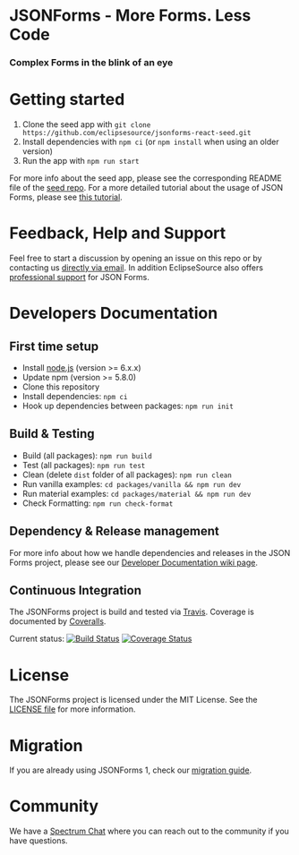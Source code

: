 # JSONForms - More Forms. Less Code
### Complex Forms in the blink of an eye

# Getting started
1. Clone the seed app with `git clone https://github.com/eclipsesource/jsonforms-react-seed.git`
2. Install dependencies with `npm ci` (or `npm install` when using an older version)
3. Run the app with `npm run start`

For more info about the seed app, please see the corresponding README file of the [seed repo](https://github.com/eclipsesource/jsonforms-react-seed).
For a more detailed tutorial about the usage of JSON Forms, please see [this tutorial](http://jsonforms.io/docs/tutorial).

# Feedback, Help and Support
Feel free to start a discussion by opening an issue on this repo or by contacting us [directly via email](mailto:jsonforms@eclipsesource.com?subject=JSON%20Forms).
In addition EclipseSource also offers [professional support](https://jsonforms.io/support) for JSON Forms.

# Developers Documentation

## First time setup
* Install [node.js](https://nodejs.org/) (version >= 6.x.x)
* Update npm (version >= 5.8.0)
* Clone this repository
* Install dependencies: `npm ci`
* Hook up dependencies between packages: `npm run init`

## Build & Testing
* Build (all packages): `npm run build`
* Test (all packages): `npm run test`
* Clean (delete `dist` folder of all packages): `npm run clean`
* Run vanilla examples: `cd packages/vanilla && npm run dev`
* Run material examples: `cd packages/material && npm run dev`
* Check Formatting: `npm run check-format`

## Dependency & Release management
For more info about how we handle dependencies and releases in the JSON Forms project, please see our [Developer Documentation wiki page](https://github.com/eclipsesource/jsonforms/wiki/Developer-documentation). 

## Continuous Integration
The JSONForms project is build and tested via [Travis](https://travis-ci.org/). Coverage is documented by [Coveralls](https://coveralls.io).

Current status: [![Build Status](https://travis-ci.org/eclipsesource/jsonforms.svg?branch=master)](https://travis-ci.org/eclipsesource/jsonforms) [![Coverage Status](https://coveralls.io/repos/eclipsesource/jsonforms/badge.svg?branch=master&service=github)](https://coveralls.io/github/eclipsesource/jsonforms?branch=master)

# License
The JSONForms project is licensed under the MIT License. See the [LICENSE file](https://github.com/eclipsesource/jsonforms/blob/master/LICENSE) for more information.

# Migration
If you are already using JSONForms 1, check our [migration guide](https://github.com/eclipsesource/jsonforms/blob/master/MIGRATION.md).

# Community
We have a [Spectrum Chat](https://spectrum.chat/jsonforms) where you can reach out to the community if you have questions.
